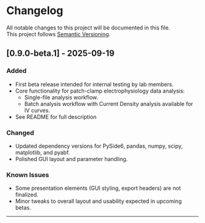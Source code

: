 # Changelog
All notable changes to this project will be documented in this file.  
This project follows [Semantic Versioning](https://semver.org/).

## [0.9.0-beta.1] - 2025-09-19
### Added
- First beta release intended for internal testing by lab members.
- Core functionality for patch-clamp electrophysiology data analysis:
  - Single-file analysis workflow.
  - Batch analysis workflow with Current Density analysis available for IV curves.
- See README for full description

### Changed
- Updated dependency versions for PySide6, pandas, numpy, scipy, matplotlib, and pyabf.
- Polished GUI layout and parameter handling.

### Known Issues
- Some presentation elements (GUI styling, export headers) are not finalized.
- Minor tweaks to overall layout and usability expected in upcoming betas.

---
